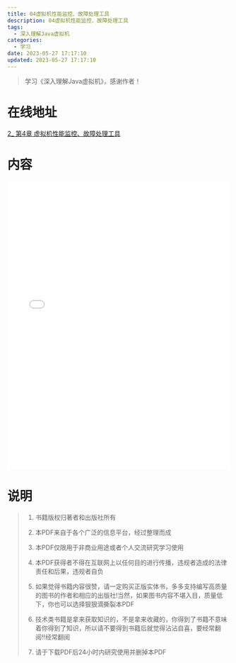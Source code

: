 ```yaml
---
title: 04虚拟机性能监控、故障处理工具
description: 04虚拟机性能监控、故障处理工具
tags:
  - 深入理解Java虚拟机
categories:
  - 学习
date: 2023-05-27 17:17:10
updated: 2023-05-27 17:17:10
---
```


> 学习《深入理解Java虚拟机》，感谢作者！

# 在线地址

<a target="_blank" href="/myjs/pdfjs/web/viewer.html?file=https://raw.githubusercontent.com/lwmfjc/files/main/work/jvm/understanding_the_jvm/2_ 第4章 虚拟机性能监控、故障处理工具.pdf">2_ 第4章 虚拟机性能监控、故障处理工具</a>

# 内容

<iframe src='/myjs/pdfjs/web/viewer.html?file=https://raw.githubusercontent.com/lwmfjc/files/main/work/jvm/understanding_the_jvm/2_ 第4章 虚拟机性能监控、故障处理工具.pdf' style="padding: 0;width:100%;"  style="padding: 0;width:100%;" marginwidth="0" frameborder="no" scrolling="no" height="650px"></iframe>

# 说明

> 1. 书籍版权归著者和出版社所有
> 2. 本PDF来自于各个广泛的信息平台，经过整理而成
>
> 3. 本PDF仅限用于非商业用途或者个人交流研究学习使用
> 4. 本PDF获得者不得在互联网上以任何目的进行传播，违规者造成的法律责任和后果，违规者自负
> 5. 如果觉得书籍内容很赞，请一定购买正版实体书，多多支持编写高质量的图书的作者和相应的出版社!当然，如果图书内容不堪入目，质量低下，你也可以选择狠狠滴撕裂本PDF
> 6. 技术类书籍是拿来获取知识的，不是拿来收藏的，你得到了书籍不意味着你得到了知识，所以请不要得到书籍后就觉得沾沾自喜，要经常翻阅!!经常翻阅
> 7. 请于下载PDF后24小时内研究使用并删掉本PDF

